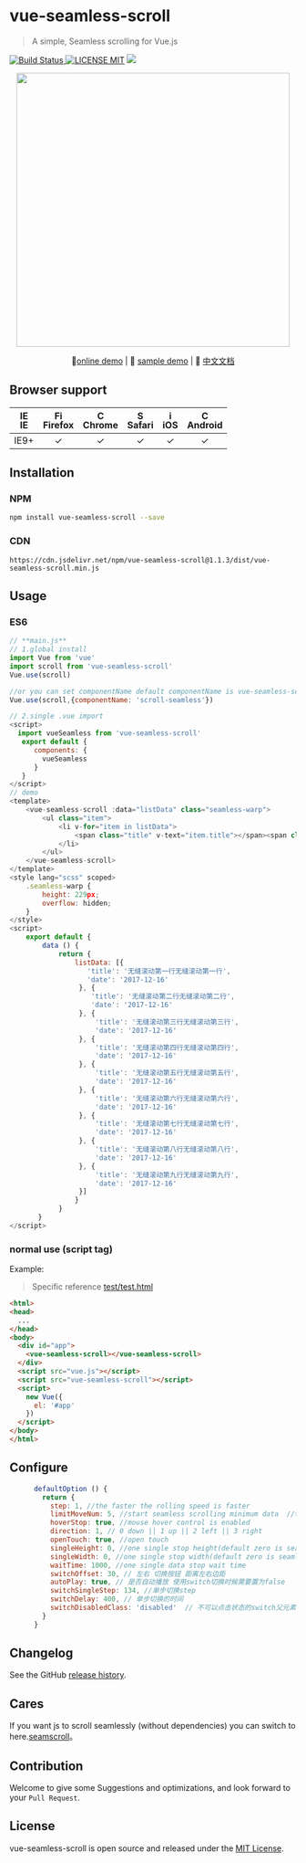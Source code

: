 # vue-seamless-scroll 
> A simple, Seamless scrolling for Vue.js

[![Build Status](https://img.shields.io/appveyor/ci/gruntjs/grunt/master.svg) ![LICENSE MIT](https://img.shields.io/npm/l/express.svg)](https://www.npmjs.com/package/vue-seamless-scroll) ![](https://img.shields.io/npm/v/vue-seamless-scroll.svg)
                                                                      
<p align="center">
    <img src="http://p2.qqyou.com/biaoqing/UploadPic/2013-2/1/2013020120565544702.gif" width="480"/>
</p>                                             
<p align="center">
   🐾<a href="https://chenxuan0000.github.io/component-document/index_prod.html#/component/seamless-default">online demo</a> |
   🌾 <a href="https://chenxuan0000.github.io/vue-seamless-scroll/index.html">sample demo</a> |
   📘 <a href="./document/README.md">中文文档</a> 
</p>
                                        

## Browser support
| [<img src="https://raw.githubusercontent.com/godban/browsers-support-badges/master/src/images/edge.png" alt="IE" width="16px" height="16px" />](http://godban.github.io/browsers-support-badges/)</br>IE | [<img src="https://raw.githubusercontent.com/godban/browsers-support-badges/master/src/images/firefox.png" alt="Firefox" width="16px" height="16px" />](http://godban.github.io/browsers-support-badges/)</br>Firefox | [<img src="https://raw.githubusercontent.com/godban/browsers-support-badges/master/src/images/chrome.png" alt="Chrome" width="16px" height="16px" />](http://godban.github.io/browsers-support-badges/)</br>Chrome | [<img src="https://raw.githubusercontent.com/godban/browsers-support-badges/master/src/images/safari.png" alt="Safari" width="16px" height="16px" />](http://godban.github.io/browsers-support-badges/)</br>Safari | [<img src="https://raw.githubusercontent.com/godban/browsers-support-badges/master/src/images/safari-ios.png" alt="iOS Safari" width="16px" height="16px" />](http://godban.github.io/browsers-support-badges/)</br>iOS | [<img src="https://raw.githubusercontent.com/godban/browsers-support-badges/master/src/images/chrome-android.png" alt="Chrome for Android" width="16px" height="16px" />](http://godban.github.io/browsers-support-badges/)</br>Android |
|:---------:|:---------:|:---------:|:---------:|:---------:|:---------:|
| IE9+ | &check;| &check; | &check; | &check; | &check; | &check;

## Installation

### NPM

```bash
npm install vue-seamless-scroll --save
```

### CDN
`https://cdn.jsdelivr.net/npm/vue-seamless-scroll@1.1.3/dist/vue-seamless-scroll.min.js`

## Usage
### ES6

```js
// **main.js**
// 1.global install
import Vue from 'vue'
import scroll from 'vue-seamless-scroll'
Vue.use(scroll)

//or you can set componentName default componentName is vue-seamless-scroll
Vue.use(scroll,{componentName: 'scroll-seamless'})

// 2.single .vue import
<script>
  import vueSeamless from 'vue-seamless-scroll'
   export default {
      components: {
        vueSeamless
      }
   }
</script>
// demo
<template>
    <vue-seamless-scroll :data="listData" class="seamless-warp">
        <ul class="item">
            <li v-for="item in listData">
                <span class="title" v-text="item.title"></span><span class="date" v-text="item.date"></span>
            </li>
        </ul>
    </vue-seamless-scroll>
</template>
<style lang="scss" scoped>
    .seamless-warp {
        height: 229px;
        overflow: hidden;
    }
</style>
<script>
    export default {
        data () {
            return {
                listData: [{
                   'title': '无缝滚动第一行无缝滚动第一行',
                   'date': '2017-12-16'
                 }, {
                    'title': '无缝滚动第二行无缝滚动第二行',
                    'date': '2017-12-16'
                 }, {
                     'title': '无缝滚动第三行无缝滚动第三行',
                     'date': '2017-12-16'
                 }, {
                     'title': '无缝滚动第四行无缝滚动第四行',
                     'date': '2017-12-16'
                 }, {
                     'title': '无缝滚动第五行无缝滚动第五行',
                     'date': '2017-12-16'
                 }, {
                     'title': '无缝滚动第六行无缝滚动第六行',
                     'date': '2017-12-16'
                 }, {
                     'title': '无缝滚动第七行无缝滚动第七行',
                     'date': '2017-12-16'
                 }, {
                     'title': '无缝滚动第八行无缝滚动第八行',
                     'date': '2017-12-16'
                 }, {
                     'title': '无缝滚动第九行无缝滚动第九行',
                     'date': '2017-12-16'
                 }]
                }
            }
       }
</script>

```

### normal use (script tag)

Example:
> Specific reference [test/test.html](https://github.com/chenxuan0000/vue-seamless-scroll/blob/master/test/test.html)
```html
<html>
<head>
  ...
</head>
<body>
  <div id="app">
    <vue-seamless-scroll></vue-seamless-scroll>
  </div>
  <script src="vue.js"></script>
  <script src="vue-seamless-scroll"></script>
  <script>
    new Vue({
      el: '#app'
    })
  </script>
</body>
</html>
```

## Configure
```js
      defaultOption () {
        return {
          step: 1, //the faster the rolling speed is faster
          limitMoveNum: 5, //start seamless scrolling minimum data  //this.dataList.length
          hoverStop: true, //mouse hover control is enabled
          direction: 1, // 0 down || 1 up || 2 left || 3 right
          openTouch: true, //open touch 
          singleHeight: 0, //one single stop height(default zero is seamless) => direction 0/1
          singleWidth: 0, //one single stop width(default zero is seamless) => direction 2/3
          waitTime: 1000, //one single data stop wait time
          switchOffset: 30, // 左右 切换按钮 距离左右边距
          autoPlay: true, // 是否自动播放 使用switch切换时候需要置为false
          switchSingleStep: 134, //单步切换step
          switchDelay: 400, // 单步切换的时间
          switchDisabledClass: 'disabled'  // 不可以点击状态的switch父元素的类名
        }
      }
```

## Changelog
See the GitHub [release history](https://github.com/chenxuan0000/vue-seamless-scroll/releases).

## Cares
If you want js to scroll seamlessly (without dependencies) you can switch to here.[seamscroll](https://github.com/chenxuan0000/seamless-scroll)。

## Contribution
Welcome to give some Suggestions and optimizations, and look forward to your `Pull Request`.

## License
vue-seamless-scroll is open source and released under the [MIT License](LICENSE).